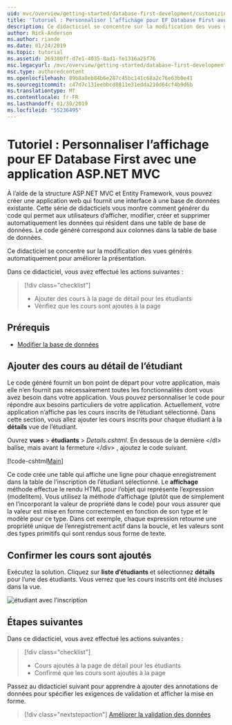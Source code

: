 ```yaml
---
uid: mvc/overview/getting-started/database-first-development/customizing-a-view
title: 'Tutoriel : Personnaliser l’affichage pour EF Database First avec une application ASP.NET MVC'
description: Ce didacticiel se concentre sur la modification des vues générés automatiquement pour améliorer la présentation.
author: Rick-Anderson
ms.author: riande
ms.date: 01/24/2019
ms.topic: tutorial
ms.assetid: 269380ff-d7e1-4035-8ad1-fe1316a25f76
msc.legacyurl: /mvc/overview/getting-started/database-first-development/customizing-a-view
msc.type: authoredcontent
ms.openlocfilehash: 89b8a0eb84b6e287c45bc141c68a2c76e63b0e41
ms.sourcegitcommit: c47d7c131eebbcd8811e31edda210d64cf4b9d6b
ms.translationtype: MT
ms.contentlocale: fr-FR
ms.lasthandoff: 01/30/2019
ms.locfileid: "55236495"
---
```

# <a name="tutorial-customize-view-for-ef-database-first-with-aspnet-mvc-app"></a>Tutoriel : Personnaliser l’affichage pour EF Database First avec une application ASP.NET MVC

À l’aide de la structure ASP.NET MVC et Entity Framework, vous pouvez créer une application web qui fournit une interface à une base de données existante. Cette série de didacticiels vous montre comment générer du code qui permet aux utilisateurs d’afficher, modifier, créer et supprimer automatiquement les données qui résident dans une table de base de données. Le code généré correspond aux colonnes dans la table de base de données.

Ce didacticiel se concentre sur la modification des vues générés automatiquement pour améliorer la présentation.

Dans ce didacticiel, vous avez effectué les actions suivantes :

> [!div class="checklist"]
> * Ajouter des cours à la page de détail pour les étudiants
> * Vérifiez que les cours sont ajoutés à la page

## <a name="prerequisites"></a>Prérequis

* [Modifier la base de données](changing-the-database.md)

## <a name="add-courses-to-student-detail"></a>Ajouter des cours au détail de l’étudiant

Le code généré fournit un bon point de départ pour votre application, mais elle n’en fournit pas nécessairement toutes les fonctionnalités dont vous avez besoin dans votre application. Vous pouvez personnaliser le code pour répondre aux besoins particuliers de votre application. Actuellement, votre application n’affiche pas les cours inscrits de l’étudiant sélectionné. Dans cette section, vous allez ajouter les cours inscrits pour chaque étudiant à la **détails** vue de l’étudiant.

Ouvrez **vues** > **étudiants** > *Details.cshtml*. En dessous de la dernière &lt;/dl&gt; balise, mais avant la fermeture &lt;/div&gt; , ajoutez le code suivant.

[!code-cshtml[Main](customizing-a-view/samples/sample1.cshtml)]

Ce code crée une table qui affiche une ligne pour chaque enregistrement dans la table de l’inscription de l’étudiant sélectionné. Le **affichage** méthode effectue le rendu HTML pour l’objet qui représente l’expression (modelItem). Vous utilisez la méthode d’affichage (plutôt que de simplement en l’incorporant la valeur de propriété dans le code) pour vous assurer que la valeur est mise en forme correctement en fonction de son type et le modèle pour ce type. Dans cet exemple, chaque expression retourne une propriété unique de l’enregistrement actif dans la boucle, et les valeurs sont des types primitifs qui sont rendus sous forme de texte.

## <a name="confirm-courses-are-added"></a>Confirmer les cours sont ajoutés

Exécutez la solution. Cliquez sur **liste d’étudiants** et sélectionnez **détails** pour l’une des étudiants. Vous verrez que les cours inscrits ont été incluses dans la vue.

![étudiant avec l’inscription](customizing-a-view/_static/image1.png)

## <a name="next-steps"></a>Étapes suivantes
Dans ce didacticiel, vous avez effectué les actions suivantes :

> [!div class="checklist"]
> * Cours ajoutés à la page de détail pour les étudiants
> * Confirmé que les cours sont ajoutés à la page

Passez au didacticiel suivant pour apprendre à ajouter des annotations de données pour spécifier les exigences de validation et afficher la mise en forme.
> [!div class="nextstepaction"]
> [Améliorer la validation des données](enhancing-data-validation.md)
